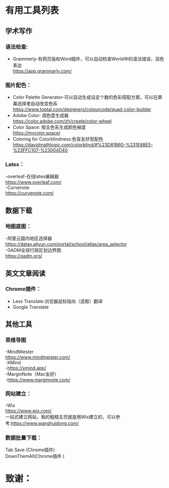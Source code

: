 # 有用工具列表

## 学术写作
### 语法检查:
- Grammerly-有网页版和Word插件，可以自动检查World中的语法错误，润色表达  
  <https://app.grammarly.com/>

### 图片配色：
- Color Palette Generator-可以自动生成设定个数的色彩搭配方案，可以在屏幕选择里自动改变色系  
  <https://www.toptal.com/designers/colourcode/quad-color-builder>  
- Adobe Color: 调色盘生成器  
  <https://color.adobe.com/zh/create/color-wheel>  
- Color Space: 按主色系生成颜色梯度  
  <https://mycolor.space/>
- Coloring for Colorblindness:色盲友好型配色   
  <https://davidmathlogic.com/colorblind/#%23D81B60-%231E88E5-%23FFC107-%23004D40>

### Latex：
-overleaf-在线latex编辑器  
 <https://www.overleaf.com/>   
-Curvenote  
<https://curvenote.com/>  

## 数据下载
### 地图底图：
-阿里云国内地区选择器   
<https://datav.aliyun.com/portal/school/atlas/area_selector>  
-GADM全球行政区划边界图   
<https://gadm.org/>  

## 英文文章阅读
### Chrome插件：
- Less Translate:浏览器鼠标指向（选取）翻译  
- Google Translate  

## 其他工具
### 思维导图
-MindMiester  
<https://www.mindmeister.com/>   
-XMind  
-<https://xmind.app/>  
-MarginNote（Mac友好）        
-<https://www.marginnote.com/>

### 网站建立：
-Wix   
<https://www.wix.com/>  
 一站式建立网站，我的粗糙主页就是用Wix建立的，可以参考:<https://www.wanghuidong.com/> 
 
 ### 数据批量下载：
 Tab Save (Chrome插件)  
 DownThemAll(Chrome插件 )   
# 致谢：
